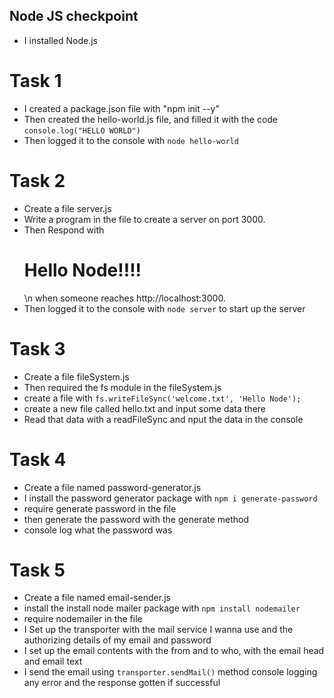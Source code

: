 ## Node JS checkpoint

- I installed Node.js

# Task 1

- I created a package.json file with "npm init --y"
- Then created the hello-world.js file, and filled it with the code
  `console.log("HELLO WORLD") `
- Then logged it to the console with
  `node hello-world`

# Task 2

- Create a file server.js
- Write a program in the file to create a server on port 3000.
- Then Respond with <h1>Hello Node!!!!</h1>\n when someone reaches http://localhost:3000.
- Then logged it to the console with
  `node server` to start up the server

# Task 3

- Create a file fileSystem.js
- Then required the fs module in the fileSystem.js
- create a file with `fs.writeFileSync('welcome.txt', 'Hello Node');`
- create a new file called hello.txt and input some data there
- Read that data with a readFileSync and nput the data in the console

# Task 4

- Create a file named password-generator.js
- I install the password generator package with `npm i generate-password`
- require generate password in the file
- then generate the password with the generate method
- console log what the password was

# Task 5

- Create a file named email-sender.js
- install the install node mailer package with `npm install nodemailer`
- require nodemailer in the file
- I Set up the transporter with the mail service I wanna use and the authorizing details of my email and password
- I set up the email contents with the from and to who, with the email head and email text
- I send the email using `transporter.sendMail()` method console logging any error and the response gotten if successful
